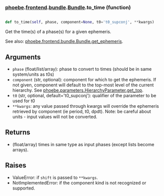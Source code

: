 ### [phoebe](phoebe.md).[frontend](phoebe.frontend.md).[bundle](phoebe.frontend.bundle.md).[Bundle](phoebe.frontend.bundle.Bundle.md).to_time (function)


```py

def to_time(self, phase, component=None, t0='t0_supconj', **kwargs)

```



Get the time(s) of a phase(s) for a given ephemeris.

See also: [phoebe.frontend.bundle.Bundle.get_ephemeris](phoebe.frontend.bundle.Bundle.get_ephemeris.md).

Arguments
-----------
* `phase` (float/list/array): phase to convert to times (should be in
    same system/units as t0s)
* `component` (str, optional): component for which to get the ephemeris.
    If not given, component will default to the top-most level of the
    current hierarchy.  See [phoebe.parameters.HierarchyParameter.get_top](phoebe.parameters.HierarchyParameter.get_top.md).
* `t0` (str, optional, default='t0_supconj'): qualifier of the parameter
    to be used for t0
* `**kwargs`: any value passed through kwargs will override the
    ephemeris retrieved by component (ie period, t0, dpdt).
    Note: be careful about units - input values will not be converted.

Returns
----------
* (float/array) times in same type as input phases (except lists become arrays).

Raises
---------
* ValueError: if `shift` is passed to `**kwargs`.
* NotImplementedError: if the component kind is not recognized or supported.

